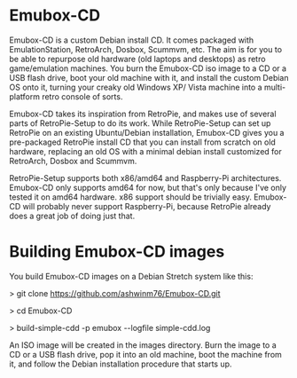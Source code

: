 # Emubox-CD

Emubox-CD is a custom Debian install CD. It comes packaged with EmulationStation, 
RetroArch, Dosbox, Scummvm, etc. The aim is for you to be able to repurpose old 
hardware (old laptops and desktops) as retro game/emulation machines. You burn
the Emubox-CD iso image to a CD or a USB flash drive, boot your old machine with
it, and install the custom Debian OS onto it, turning your creaky old Windows XP/
Vista machine into a multi-platform retro console of sorts.

Emubox-CD takes its inspiration from RetroPie, and makes use of several parts of 
RetroPie-Setup to do its work. While RetroPie-Setup can set up RetroPie on an existing
Ubuntu/Debian installation, Emubox-CD gives you a pre-packaged RetroPie install CD
that you can install from scratch on old hardware, replacing an old OS with a minimal
debian install customized for RetroArch, Dosbox and Scummvm.

RetroPie-Setup supports both x86/amd64 and Raspberry-Pi architectures. Emubox-CD
only supports amd64 for now, but that's only because I've only tested it on amd64
hardware. x86 support should be trivially easy. Emubox-CD will probably never
support Raspberry-Pi, because RetroPie already does a great job of doing just that.

# Building Emubox-CD images

You build Emubox-CD images on a Debian Stretch system like this:

\> git clone https://github.com/ashwinm76/Emubox-CD.git

\> cd Emubox-CD

\> build-simple-cdd -p emubox --logfile simple-cdd.log

An ISO image will be created in the images directory. Burn the image to a CD or
a USB flash drive, pop it into an old machine, boot the machine from it, and 
follow the Debian installation procedure that starts up.

